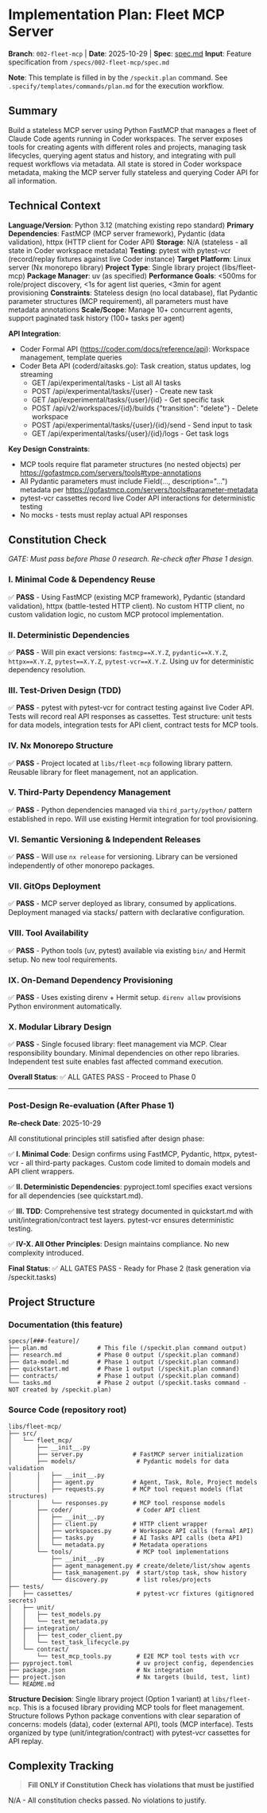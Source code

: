 # Implementation Plan: Fleet MCP Server

**Branch**: `002-fleet-mcp` | **Date**: 2025-10-29 | **Spec**: [spec.md](./spec.md)
**Input**: Feature specification from `/specs/002-fleet-mcp/spec.md`

**Note**: This template is filled in by the `/speckit.plan` command. See `.specify/templates/commands/plan.md` for the execution workflow.

## Summary

Build a stateless MCP server using Python FastMCP that manages a fleet of Claude Code agents running in Coder workspaces. The server exposes tools for creating agents with different roles and projects, managing task lifecycles, querying agent status and history, and integrating with pull request workflows via metadata. All state is stored in Coder workspace metadata, making the MCP server fully stateless and querying Coder API for all information.

## Technical Context

**Language/Version**: Python 3.12 (matching existing repo standard)
**Primary Dependencies**: FastMCP (MCP server framework), Pydantic (data validation), httpx (HTTP client for Coder API)
**Storage**: N/A (stateless - all state in Coder workspace metadata)
**Testing**: pytest with pytest-vcr (record/replay fixtures against live Coder instance)
**Target Platform**: Linux server (Nx monorepo library)
**Project Type**: Single library project (libs/fleet-mcp)
**Package Manager**: uv (as specified)
**Performance Goals**: <500ms for role/project discovery, <1s for agent list queries, <3min for agent provisioning
**Constraints**: Stateless design (no local database), flat Pydantic parameter structures (MCP requirement), all parameters must have metadata annotations
**Scale/Scope**: Manage 10+ concurrent agents, support paginated task history (100+ tasks per agent)

**API Integration**:
- Coder Formal API (https://coder.com/docs/reference/api): Workspace management, template queries
- Coder Beta API (coderd/aitasks.go): Task creation, status updates, log streaming
  - GET /api/experimental/tasks - List all AI tasks
  - POST /api/experimental/tasks/{user} - Create new task
  - GET /api/experimental/tasks/{user}/{id} - Get specific task
  - POST /api/v2/workspaces/{id}/builds {"transition": "delete"} - Delete workspace
  - POST /api/experimental/tasks/{user}/{id}/send - Send input to task
  - GET /api/experimental/tasks/{user}/{id}/logs - Get task logs

**Key Design Constraints**:
- MCP tools require flat parameter structures (no nested objects) per https://gofastmcp.com/servers/tools#type-annotations
- All Pydantic parameters must include Field(..., description="...") metadata per https://gofastmcp.com/servers/tools#parameter-metadata
- pytest-vcr cassettes record live Coder API interactions for deterministic testing
- No mocks - tests must replay actual API responses

## Constitution Check

*GATE: Must pass before Phase 0 research. Re-check after Phase 1 design.*

### I. Minimal Code & Dependency Reuse
✅ **PASS** - Using FastMCP (existing MCP framework), Pydantic (standard validation), httpx (battle-tested HTTP client). No custom HTTP client, no custom validation logic, no custom MCP protocol implementation.

### II. Deterministic Dependencies
✅ **PASS** - Will pin exact versions: `fastmcp==X.Y.Z`, `pydantic==X.Y.Z`, `httpx==X.Y.Z`, `pytest==X.Y.Z`, `pytest-vcr==X.Y.Z`. Using uv for deterministic dependency resolution.

### III. Test-Driven Design (TDD)
✅ **PASS** - pytest with pytest-vcr for contract testing against live Coder API. Tests will record real API responses as cassettes. Test structure: unit tests for data models, integration tests for API client, contract tests for MCP tools.

### IV. Nx Monorepo Structure
✅ **PASS** - Project located at `libs/fleet-mcp` following library pattern. Reusable library for fleet management, not an application.

### V. Third-Party Dependency Management
✅ **PASS** - Python dependencies managed via `third_party/python/` pattern established in repo. Will use existing Hermit integration for tool provisioning.

### VI. Semantic Versioning & Independent Releases
✅ **PASS** - Will use `nx release` for versioning. Library can be versioned independently of other monorepo packages.

### VII. GitOps Deployment
✅ **PASS** - MCP server deployed as library, consumed by applications. Deployment managed via stacks/ pattern with declarative configuration.

### VIII. Tool Availability
✅ **PASS** - Python tools (uv, pytest) available via existing `bin/` and Hermit setup. No new tool requirements.

### IX. On-Demand Dependency Provisioning
✅ **PASS** - Uses existing direnv + Hermit setup. `direnv allow` provisions Python environment automatically.

### X. Modular Library Design
✅ **PASS** - Single focused library: fleet management via MCP. Clear responsibility boundary. Minimal dependencies on other repo libraries. Independent test suite enables fast affected command execution.

**Overall Status**: ✅ ALL GATES PASS - Proceed to Phase 0

---

### Post-Design Re-evaluation (After Phase 1)

**Re-check Date**: 2025-10-29

All constitutional principles still satisfied after design phase:

✅ **I. Minimal Code**: Design confirms using FastMCP, Pydantic, httpx, pytest-vcr - all third-party packages. Custom code limited to domain models and API client wrappers.

✅ **II. Deterministic Dependencies**: pyproject.toml specifies exact versions for all dependencies (see quickstart.md).

✅ **III. TDD**: Comprehensive test strategy documented in quickstart.md with unit/integration/contract test layers. pytest-vcr ensures deterministic testing.

✅ **IV-X. All Other Principles**: Design maintains compliance. No new complexity introduced.

**Final Status**: ✅ ALL GATES PASS - Ready for Phase 2 (task generation via /speckit.tasks)

## Project Structure

### Documentation (this feature)

```text
specs/[###-feature]/
├── plan.md              # This file (/speckit.plan command output)
├── research.md          # Phase 0 output (/speckit.plan command)
├── data-model.md        # Phase 1 output (/speckit.plan command)
├── quickstart.md        # Phase 1 output (/speckit.plan command)
├── contracts/           # Phase 1 output (/speckit.plan command)
└── tasks.md             # Phase 2 output (/speckit.tasks command - NOT created by /speckit.plan)
```

### Source Code (repository root)

```text
libs/fleet-mcp/
├── src/
│   └── fleet_mcp/
│       ├── __init__.py
│       ├── server.py              # FastMCP server initialization
│       ├── models/                 # Pydantic models for data validation
│       │   ├── __init__.py
│       │   ├── agent.py           # Agent, Task, Role, Project models
│       │   ├── requests.py        # MCP tool request models (flat structures)
│       │   └── responses.py       # MCP tool response models
│       ├── coder/                  # Coder API client
│       │   ├── __init__.py
│       │   ├── client.py          # HTTP client wrapper
│       │   ├── workspaces.py      # Workspace API calls (formal API)
│       │   ├── tasks.py           # AI Tasks API calls (beta API)
│       │   └── metadata.py        # Metadata operations
│       └── tools/                  # MCP tool implementations
│           ├── __init__.py
│           ├── agent_management.py # create/delete/list/show agents
│           ├── task_management.py  # start/stop task, show history
│           └── discovery.py        # list roles/projects
├── tests/
│   ├── cassettes/                  # pytest-vcr fixtures (gitignored secrets)
│   ├── unit/
│   │   ├── test_models.py
│   │   └── test_metadata.py
│   ├── integration/
│   │   ├── test_coder_client.py
│   │   └── test_task_lifecycle.py
│   └── contract/
│       └── test_mcp_tools.py       # E2E MCP tool tests with vcr
├── pyproject.toml                  # uv project config, dependencies
├── package.json                    # Nx integration
├── project.json                    # Nx targets (build, test, lint)
└── README.md
```

**Structure Decision**: Single library project (Option 1 variant) at `libs/fleet-mcp`. This is a focused library providing MCP tools for fleet management. Structure follows Python package conventions with clear separation of concerns: models (data), coder (external API), tools (MCP interface). Tests organized by type (unit/integration/contract) with pytest-vcr cassettes for API replay.

## Complexity Tracking

> **Fill ONLY if Constitution Check has violations that must be justified**

N/A - All constitution checks passed. No violations to justify.
